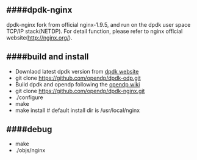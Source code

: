 ####dpdk-nginx
--------------
dpdk-nginx fork from official nginx-1.9.5, and run on the dpdk user space TCP/IP stack(NETDP). For detail function, please refer to nginx official website(http://nginx.org/).

####build and install
--------------
*  Downlaod latest dpdk version from [dpdk website](http://dpdk.org/)
*  git clone https://github.com/opendp/dpdk-odp.git
*  Build dpdk and opendp following the [opendp wiki](https://github.com/opendp/dpdk-odp/wiki/Compile-APP-with-netdp) 
*  git clone https://github.com/opendp/dpdk-nginx.git
*  ./configure
*  make
*  make install   # default install dir is /usr/local/nginx

####debug
--------------
*  make
*  ./objs/nginx
